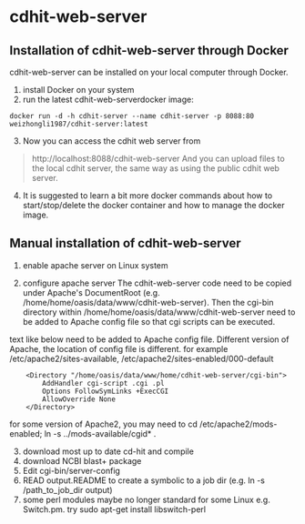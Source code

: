 # cdhit-web-server

## Installation of cdhit-web-server through Docker
cdhit-web-server can be installed on your local computer through Docker.
1) install Docker on your system
2) run the latest cdhit-web-serverdocker image: 
```
docker run -d -h cdhit-server --name cdhit-server -p 8088:80 weizhongli1987/cdhit-server:latest
```
3) Now you can access the cdhit web server from
> http://localhost:8088/cdhit-web-server
And you can upload files to the local cdhit server, the same way as using the public cdhit web server.

4) It is suggested to learn a bit more docker commands about how to start/stop/delete the docker container and how to manage the docker image.


## Manual installation of cdhit-web-server

1) enable apache server on Linux system

2) configure apache server
The cdhit-web-server code need to be copied under Apache's DocumentRoot 
(e.g. /home/home/oasis/data/www/cdhit-web-server). Then the cgi-bin directory
within /home/home/oasis/data/www/cdhit-web-server need to be added to Apache 
config file so that cgi scripts can be executed.

text like below need to be added to Apache config file. Different version of
Apache, the location of config file is different. for example 
/etc/apache2/sites-available, 
/etc/apache2/sites-enabled/000-default

        <Directory "/home/oasis/data/www/home/cdhit-web-server/cgi-bin">
            AddHandler cgi-script .cgi .pl
            Options FollowSymLinks +ExecCGI
            AllowOverride None
        </Directory>

for some version of Apache2, you may need to 
   cd /etc/apache2/mods-enabled; 
   ln -s ../mods-available/cgid* . 

3) download most up to date cd-hit and compile
4) download NCBI blast+ package
5) Edit cgi-bin/server-config
6) READ output.README 
   to create a symbolic to a job dir (e.g. ln -s /path_to_job_dir output) 
7) some perl modules maybe no longer standard for some Linux 
   e.g. Switch.pm. try
   sudo apt-get install libswitch-perl
